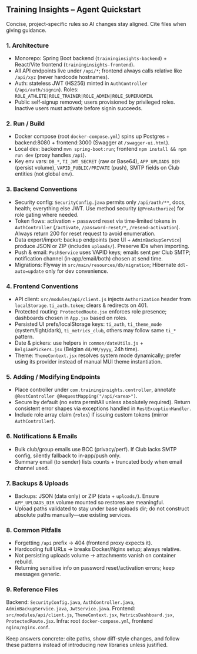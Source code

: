 ## Training Insights – Agent Quickstart
Concise, project-specific rules so AI changes stay aligned. Cite files when giving guidance.

### 1. Architecture
- Monorepo: Spring Boot backend (`traininginsights-backend`) + React/Vite frontend (`traininginsights-frontend`).
- All API endpoints live under `/api/*`; frontend always calls relative like `/api/xyz` (never hardcode hostnames).
- Auth: stateless JWT (HS256) minted in `AuthController` (`/api/auth/signin`). Roles: `ROLE_ATHLETE|ROLE_TRAINER|ROLE_ADMIN|ROLE_SUPERADMIN`.
- Public self‑signup removed; users provisioned by privileged roles. Inactive users must activate before signin succeeds.

### 2. Run / Build
- Docker compose (root `docker-compose.yml`) spins up Postgres + backend:8080 + frontend:3000 (Swagger at `/swagger-ui.html`).
- Local dev: backend `mvn spring-boot:run`; frontend `npm install && npm run dev` (proxy handles `/api`).
- Key env vars: `DB_*`, `TI_JWT_SECRET` (raw or Base64), `APP_UPLOADS_DIR` (persist volume), `VAPID_PUBLIC/PRIVATE` (push), SMTP fields on Club entities (not global env).

### 3. Backend Conventions
- Security config: `SecurityConfig.java` permits only `/api/auth/**`, docs, health; everything else JWT. Use method security (`@PreAuthorize`) for role gating where needed.
- Token flows: activation + password reset via time‑limited tokens in `AuthController` (`/activate`, `/password-reset/*`, `/resend-activation`). Always return 200 for reset request to avoid enumeration.
- Data export/import: backup endpoints (see UI + `AdminBackupService`) produce JSON or ZIP (includes `uploads/`). Preserve IDs when importing.
- Push & email: `PushService` uses VAPID keys; emails sent per Club SMTP; notification channel (in‑app/email/both) chosen at send time.
- Migrations: Flyway in `src/main/resources/db/migration`; Hibernate `ddl-auto=update` only for dev convenience.

### 4. Frontend Conventions
- API client: `src/modules/api/client.js` injects `Authorization` header from `localStorage.ti_auth.token`; clears & redirects on 401.
- Protected routing: `ProtectedRoute.jsx` enforces role presence; dashboards chosen in `App.jsx` based on roles.
- Persisted UI prefs/localStorage keys: `ti_auth`, `ti_theme_mode` (system/light/dark), `ti_metrics_club`, others may follow same `ti_*` pattern.
- Date & pickers: use helpers in `common/dateUtils.js` + `BelgianPickers.jsx` (Belgian `dd/MM/yyyy`, 24h time).
- Theme: `ThemeContext.jsx` resolves system mode dynamically; prefer using its provider instead of manual MUI theme instantiation.

### 5. Adding / Modifying Endpoints
- Place controller under `com.traininginsights.controller`, annotate `@RestController @RequestMapping("/api/<area>")`.
- Secure by default (no extra permitAll unless absolutely required). Return consistent error shapes via exceptions handled in `RestExceptionHandler`.
- Include role array claim (`roles`) if issuing custom tokens (mirror `AuthController`).

### 6. Notifications & Emails
- Bulk club/group emails use BCC (privacy/perf). If Club lacks SMTP config, silently fallback to in‑app/push only.
- Summary email (to sender) lists counts + truncated body when email channel used.

### 7. Backups & Uploads
- Backups: JSON (data only) or ZIP (data + `uploads/`). Ensure `APP_UPLOADS_DIR` volume mounted so restores are meaningful.
- Upload paths validated to stay under base uploads dir; do not construct absolute paths manually—use existing services.

### 8. Common Pitfalls
- Forgetting `/api` prefix -> 404 (frontend proxy expects it).
- Hardcoding full URLs -> breaks Docker/Nginx setup; always relative.
- Not persisting uploads volume -> attachments vanish on container rebuild.
- Returning sensitive info on password reset/activation errors; keep messages generic.

### 9. Reference Files
Backend: `SecurityConfig.java`, `AuthController.java`, `AdminBackupService.java`, `JwtService.java`.
Frontend: `src/modules/api/client.js`, `ThemeContext.jsx`, `MetricsDashboard.jsx`, `ProtectedRoute.jsx`.
Infra: root `docker-compose.yml`, frontend `nginx/nginx.conf`.

Keep answers concrete: cite paths, show diff-style changes, and follow these patterns instead of introducing new libraries unless justified.
